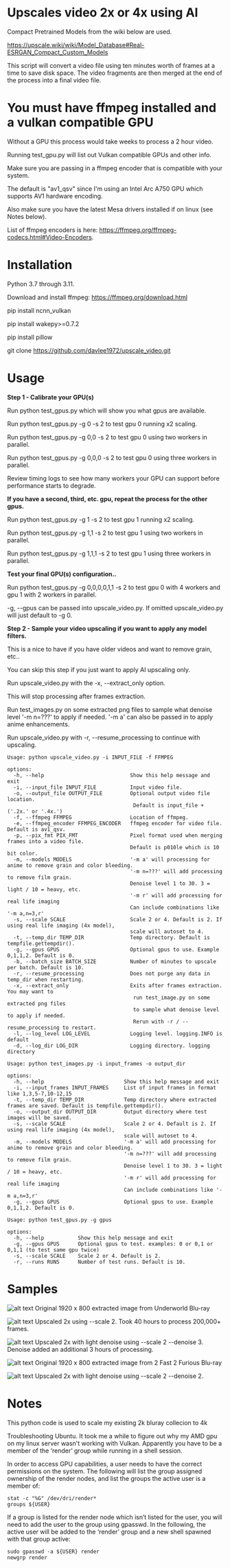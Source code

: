 # Upscales video 2x or 4x using AI

Compact Pretrained Models from the wiki below are used.

https://upscale.wiki/wiki/Model_Database#Real-ESRGAN_Compact_Custom_Models

This script will convert a video file using ten minutes worth of frames at a time to save disk space. The video fragments are then merged at the end of the process into a final video file.

# You must have ffmpeg installed and a vulkan compatible GPU

Without a GPU this process would take weeks to process a 2 hour video.

Running test_gpu.py will list out Vulkan compatible GPUs and other info.

Make sure you are passing in a ffmpeg encoder that is compatible with your system.

The default is "av1_qsv" since I'm using an Intel Arc A750 GPU which supports AV1 hardware encoding.

Also make sure you have the latest Mesa drivers installed if on linux (see Notes below).

List of ffmpeg encoders is here: https://ffmpeg.org/ffmpeg-codecs.html#Video-Encoders.

# Installation

Python 3.7 through 3.11.

Download and install ffmpeg: https://ffmpeg.org/download.html

pip install ncnn_vulkan

pip install wakepy>=0.7.2

pip install pillow

git clone https://github.com/davlee1972/upscale_video.git

# Usage

**Step 1 - Calibrate your GPU(s)**

Run python test_gpus.py which will show you what gpus are available.

Run python test_gpus.py -g 0 -s 2 to test gpu 0 running x2 scaling.

Run python test_gpus.py -g 0,0 -s 2 to test gpu 0 using two workers in parallel.

Run python test_gpus.py -g 0,0,0 -s 2 to test gpu 0 using three workers in parallel.

Review timing logs to see how many workers your GPU can support before performance starts to degrade.

**If you have a second, third, etc. gpu, repeat the process for the other gpus.**

Run python test_gpus.py -g 1 -s 2 to test gpu 1 running x2 scaling.

Run python test_gpus.py -g 1,1 -s 2 to test gpu 1 using two workers in parallel.

Run python test_gpus.py -g 1,1,1 -s 2 to test gpu 1 using three workers in parallel.

**Test your final GPU(s) configuration..**

Run python test_gpus.py -g 0,0,0,0,1,1 -s 2 to test gpu 0 with 4 workers and gpu 1 with 2 workers in parallel.

-g, --gpus can be passed into upscale_video.py. If omitted upscale_video.py will just default to -g 0.

**Step 2 - Sample your video upscaling if you want to apply any model filters.**

This is a nice to have if you have older videos and want to remove grain, etc..

You can skip this step if you just want to apply AI upscaling only.

Run upscale_video.py with the -x, --extract_only option.

This will stop processing after frames extraction. 

Run test_images.py on some extracted png files to sample what denoise level '-m n=???' to apply if needed.
'-m a' can also be passed in to apply anime enhancements.

Run upscale_video.py with -r, --resume_processing to continue with upscaling.

```console
Usage: python upscale_video.py -i INPUT_FILE -f FFMPEG

options:
  -h, --help                            Show this help message and exit
  -i, --input_file INPUT_FILE           Input video file.
  -o, --output_file OUTPUT_FILE         Optional output video file location.
                                         Default is input_file + ('.2x.' or '.4x.')
  -f, --ffmpeg FFMPEG                   Location of ffmpeg.
  -e, --ffmpeg_encoder FFMPEG_ENCODER   ffmpeg encoder for video file. Default is av1_qsv.
  -p, --pix_fmt PIX_FMT                 Pixel format used when merging frames into a video file.
                                        Default is p010le which is 10 bit color.
  -m, --models MODELS                   '-m a' will processing for anime to remove grain and color bleeding.
                                        '-m n=???' will add processing to remove film grain.
                                        Denoise level 1 to 30. 3 = light / 10 = heavy, etc.
                                        '-m r' will add processing for real life imaging
                                        Can include combinations like '-m a,n=3,r'
  -s, --scale SCALE                     Scale 2 or 4. Default is 2. If using real life imaging (4x model),
                                        scale will autoset to 4.
  -t, --temp_dir TEMP_DIR               Temp directory. Default is tempfile.gettempdir().
  -g, --gpus GPUS                       Optional gpus to use. Example 0,1,1,2. Default is 0.
  -b, --batch_size BATCH_SIZE           Number of minutes to upscale per batch. Default is 10.
  -r, --resume_processing               Does not purge any data in temp_dir when restarting.
  -x, --extract_only                    Exits after frames extraction. You may want to
                                         run test_image.py on some extracted png files
                                         to sample what denoise level to apply if needed.
                                         Rerun with -r / --resume_processing to restart.
  -l, --log_level LOG_LEVEL             Logging level. logging.INFO is default
  -d, --log_dir LOG_DIR                 Logging directory. logging directory

```

```console
Usage: python test_images.py -i input_frames -o output_dir

options:
  -h, --help                          Show this help message and exit
  -i, --input_frames INPUT_FRAMES     List of input frames in format like 1,3,5-7,10-12,15
  -t, --temp_dir TEMP_DIR             Temp directory where extracted frames are saved. Default is tempfile.gettempdir().
  -o, --output_dir OUTPUT_DIR         Output directory where test images will be saved.
  -s, --scale SCALE                   Scale 2 or 4. Default is 2. If using real life imaging (4x model),
                                      scale will autoset to 4.
  -m, --models MODELS                 '-m a' will add processing for anime to remove grain and color bleeding.
                                      '-m n=???' will add processing to remove film grain.
                                      Denoise level 1 to 30. 3 = light / 10 = heavy, etc.
                                      '-m r' will add processing for real life imaging
                                      Can include combinations like '-m a,n=3,r'
  -g, --gpus GPUS                     Optional gpus to use. Example 0,1,1,2. Default is 0.

```

```console
Usage: python test_gpus.py -g gpus

options:
  -h, --help           Show this help message and exit
  -g, --gpus GPUS      Optional gpus to test. examples: 0 or 0,1 or 0,1,1 (to test same gpu twice)
  -s, --scale SCALE    Scale 2 or 4. Default is 2.
  -r, --runs RUNS      Number of test runs. Default is 10.

```


# Samples

![alt text](https://i.imgur.com/nkbA0Ft.png)
Original 1920 x 800 extracted image from Underworld Blu-ray

![alt text](https://i.imgur.com/Z2djqQN.png)
Upscaled 2x using --scale 2. Took 40 hours to process 200,000+ frames.

![alt text](https://i.imgur.com/GOFMK47.png)
Upscaled 2x with light denoise using --scale 2 --denoise 3. Denoise added an additional 3 hours of processing.

![alt text](https://i.imgur.com/xG9kwMJ.png)
Original 1920 x 800 extracted image from 2 Fast 2 Furious Blu-ray

![alt text](https://i.imgur.com/dIWhovG.png)
Upscaled 2x with light denoise using --scale 2 --denoise 2.

# Notes

This python code is used to scale my existing 2k bluray collecion to 4k

Troubleshooting Ubuntu. It took me a while to figure out why my AMD gpu on my linux server wasn't working
with Vulkan. Apparently you have to be a member of the ‘render’ group while running in a shell session.

In order to access GPU capabilities, a user needs to have the correct permissions on the system. The following
will list the group assigned ownership of the render nodes, and list the groups the active user is a member of:

```console
stat -c "%G" /dev/dri/render*
groups ${USER}
```

If a group is listed for the render node which isn’t listed for the user, you will need to add
the user to the group using gpasswd. In the following, the active user will be added to the
‘render’ group and a new shell spawned with that group active:

```console
sudo gpasswd -a ${USER} render
newgrp render
```
